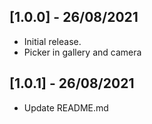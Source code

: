 ## [1.0.0] - 26/08/2021

* Initial release.
* Picker in gallery and camera

## [1.0.1] - 26/08/2021

* Update README.md